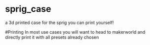# sprig_case
a 3d printed case for the sprig you can print yourself!


#Printing
In most use cases you will want to head to makerworld and directly print it with all presets already chosen
